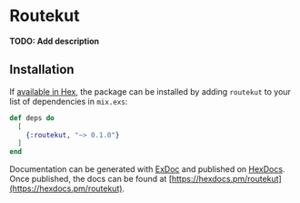 # Routekut

**TODO: Add description**

## Installation

If [available in Hex](https://hex.pm/docs/publish), the package can be installed
by adding `routekut` to your list of dependencies in `mix.exs`:

```elixir
def deps do
  [
    {:routekut, "~> 0.1.0"}
  ]
end
```

Documentation can be generated with [ExDoc](https://github.com/elixir-lang/ex_doc)
and published on [HexDocs](https://hexdocs.pm). Once published, the docs can
be found at [https://hexdocs.pm/routekut](https://hexdocs.pm/routekut).

